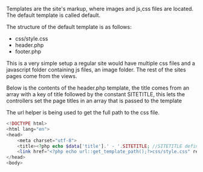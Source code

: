 Templates are the site's markup, where images and js,css files are located. The default template is called default.

The structure of the default template is as follows:

- css/style.css
- header.php
- footer.php

This is a very simple setup a regular site would have multiple css files and a javascript folder containing js files, an image folder. The rest of the sites pages come from the views.

Below is the contents of the header.php template, the title comes from an array with a key of title followed by the constant SITETITLE, this lets the controllers set the page titles in an array that is passed to the template

The url helper is being used to get the full path to the css file.

```php
<!DOCTYPE html>
<html lang="en">
<head>
    <meta charset="utf-8">
    <title><?php echo $data['title'].' - '.SITETITLE; //SITETITLE defined in index.php?></title>
    <link href="<?php echo url::get_template_path();?>css/style.css" rel="stylesheet">
</head>
<body>
```
